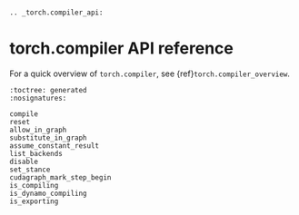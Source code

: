 ```{currentmodule} torch.compiler
```

```{automodule} torch.compiler
```

```{eval-rst}
.. _torch.compiler_api:
```

# torch.compiler API reference

For a quick overview of `torch.compiler`, see {ref}`torch.compiler_overview`.

```{autosummary}
:toctree: generated
:nosignatures:

compile
reset
allow_in_graph
substitute_in_graph
assume_constant_result
list_backends
disable
set_stance
cudagraph_mark_step_begin
is_compiling
is_dynamo_compiling
is_exporting
```
